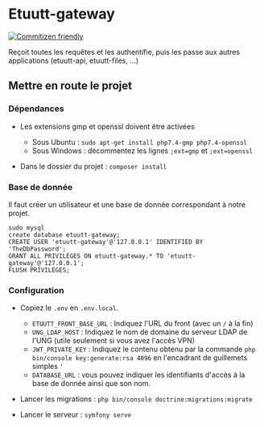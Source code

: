 # Etuutt-gateway

[![Commitizen friendly](https://img.shields.io/badge/commitizen-friendly-brightgreen.svg)](http://commitizen.github.io/cz-cli/)

Reçoit toutes les requêtes et les authentifie, puis les passe aux autres applications (etuutt-api, etuutt-files, ...)

## Mettre en route le projet

### Dépendances

* Les extensions gmp et openssl doivent être activées
    * Sous Ubuntu : `sudo apt-get install php7.4-gmp php7.4-openssl`
    * Sous Windows : décommentez les lignes `;ext=gmp` et `;ext=openssl`
    
* Dans le dossier du projet : `composer install`

### Base de donnée

Il faut créer un utilisateur et une base de donnée correspondant à notre projet.

```
sudo mysql
create database etuutt-gateway;
CREATE USER 'etuutt-gateway'@'127.0.0.1' IDENTIFIED BY 'TheDbPassword';
GRANT ALL PRIVILEGES ON etuutt-gateway.* TO 'etuutt-gateway'@'127.0.0.1';
FLUSH PRIVILEGES;
```

### Configuration

* Copiez le `.env` en `.env.local`.
    * `ETUUTT_FRONT_BASE_URL` : Indiquez l'URL du front (avec un `/` à la fin)
    * `UNG_LDAP_HOST` : Indiquez le nom de domaine du serveur LDAP de l'UNG (utile seulement si vous avez l'accès VPN)
    * `JWT_PRIVATE_KEY` : Indiquez le contenu obtenu par la commande `php bin/console key:generate:rsa 4096` en l'encadrant de guillemets simples `'`
    * `DATABASE_URL` : vous pouvez indiquer les identifiants d'accès à la base de donnée ainsi que son nom.
    
* Lancer les migrations : `php bin/console doctrine:migrations:migrate`
    
* Lancer le serveur : `symfony serve`